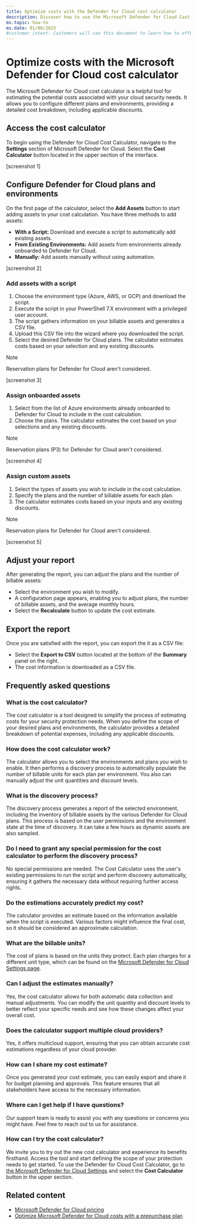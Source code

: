 ```yaml
---
title: Optimize costs with the Defender for Cloud cost calculator
description: Discover how to use the Microsoft Defender for Cloud Cost Calculator to estimate and optimize your cloud security expenses. 
ms.topic: how-to
ms.date: 01/08/2025
#customer intent: Customers will use this document to learn how to effectively estimate and manage their Microsoft Defender for Cloud costs. They will understand how to access and use the cost calculator, configure different plans and environments, add assets, and adjust their cost estimates to optimize their cloud security expenses.
---
```


# Optimize costs with the Microsoft Defender for Cloud cost calculator  
  
The Microsoft Defender for Cloud cost calculator is a helpful tool for estimating the potential costs associated with your cloud security needs. It allows you to configure different plans and environments, providing a detailed cost breakdown, including applicable discounts.  
  
## Access the cost calculator  
  
To begin using the Defender for Cloud Cost Calculator, navigate to the **Settings** section of Microsoft Defender for Cloud. Select the **Cost Calculator** button located in the upper section of the interface.  

[screenshot 1]
  
## Configure Defender for Cloud plans and environments  
  
On the first page of the calculator, select the **Add Assets** button to start adding assets to your cost calculation. You have three methods to add assets:  
  
- **With a Script:** Download and execute a script to automatically add existing assets.  
- **From Existing Environments:** Add assets from environments already onboarded to Defender for Cloud.  
- **Manually:** Add assets manually without using automation.  

[screenshot 2]
  
### Add assets with a script  
  
1. Choose the environment type (Azure, AWS, or GCP) and download the script.  
1. Execute the script in your PowerShell 7.X environment with a privileged user account.  
1. The script gathers information on your billable assets and generates a CSV file.  
1. Upload this CSV file into the wizard where you downloaded the script.  
1. Select the desired Defender for Cloud plans. The calculator estimates costs based on your selection and any existing discounts.  

> [!NOTE]
> Reservation plans for Defender for Cloud aren't considered.

[screenshot 3]
  
### Assign onboarded assets  
  
1. Select from the list of Azure environments already onboarded to Defender for Cloud to include in the cost calculation.  
1. Choose the plans. The calculator estimates the cost based on your selections and any existing discounts.

> [!NOTE]
> Reservation plans (P3) for Defender for Cloud aren't considered.

[screenshot 4]
  
### Assign custom assets  
  
1. Select the types of assets you wish to include in the cost calculation.  
1. Specify the plans and the number of billable assets for each plan.  
1. The calculator estimates costs based on your inputs and any existing discounts.

> [!NOTE]
> Reservation plans for Defender for Cloud aren't considered.

[screenshot 5]
  
## Adjust your report  
  
After generating the report, you can adjust the plans and the number of billable assets:  
  
- Select the environment you wish to modify.  
- A configuration page appears, enabling you to adjust plans, the number of billable assets, and the average monthly hours.  
- Select the **Recalculate** button to update the cost estimate.  
  
## Export the report  
  
Once you are satisfied with the report, you can export the it as a CSV file:  
  
- Select the **Export to CSV** button located at the bottom of the **Summary** panel on the right.  
- The cost information is downloaded as a CSV file.  

## Frequently asked questions
  
### What is the cost calculator?  
  
The cost calculator is a tool designed to simplify the process of estimating costs for your security protection needs. When you define the scope of your desired plans and environments, the calculator provides a detailed breakdown of potential expenses, including any applicable discounts.  
  
### How does the cost calculator work?  
  
The calculator allows you to select the environments and plans you wish to enable. It then performs a discovery process to automatically populate the number of billable units for each plan per environment. You also can manually adjust the unit quantities and discount levels.  
  
### What is the discovery process?  
  
The discovery process generates a report of the selected environment, including the inventory of billable assets by the various Defender for Cloud plans. This process is based on the user permissions and the environment state at the time of discovery. It can take a few hours as dynamic assets are also sampled.  
  
### Do I need to grant any special permission for the cost calculator to perform the discovery process?  
  
No special permissions are needed. The Cost Calculator uses the user's existing permissions to run the script and perform discovery automatically, ensuring it gathers the necessary data without requiring further access rights.  
  
### Do the estimations accurately predict my cost?  
  
The calculator provides an estimate based on the information available when the script is executed. Various factors might influence the final cost, so it should be considered an approximate calculation.  
  
### What are the billable units?  
  
The cost of plans is based on the units they protect. Each plan charges for a different unit type, which can be found on the [Microsoft Defender for Cloud Settings page](https://ms.portal.azure.com/#view/Microsoft_Azure_Security/PolicyMenuBlade/~/pricingTier/subscriptionId/615f5f56-4ba9-45cf-b644-0c09d7d325c8).  
  
### Can I adjust the estimates manually?  
  
Yes, the cost calculator allows for both automatic data collection and manual adjustments. You can modify the unit quantity and discount levels to better reflect your specific needs and see how these changes affect your overall cost.  
  
### Does the calculator support multiple cloud providers?  
  
Yes, it offers multicloud support, ensuring that you can obtain accurate cost estimations regardless of your cloud provider.  
  
### How can I share my cost estimate?  
  
Once you generated your cost estimate, you can easily export and share it for budget planning and approvals. This feature ensures that all stakeholders have access to the necessary information.  
  
### Where can I get help if I have questions?  
  
Our support team is ready to assist you with any questions or concerns you might have. Feel free to reach out to us for assistance.  
  
### How can I try the cost calculator?  
  
We invite you to try out the new cost calculator and experience its benefits firsthand. Access the tool and start defining the scope of your protection needs to get started. To use the Defender for Cloud Cost Calculator, go to [the Microsoft Defender for Cloud Settings](https://ms.portal.azure.com/#view/Microsoft_Azure_Security/PolicyMenuBlade/~/pricingTier/subscriptionId/615f5f56-4ba9-45cf-b644-0c09d7d325c8) and select the **Cost Calculator** button in the upper section.  
  
## Related content

- [Microsoft Defender for Cloud pricing](https://azure.microsoft.com/pricing/details/defender-for-cloud/)
- [Optimize Microsoft Defender for Cloud costs with a prepurchase plan](prepurchase-plan.md)
